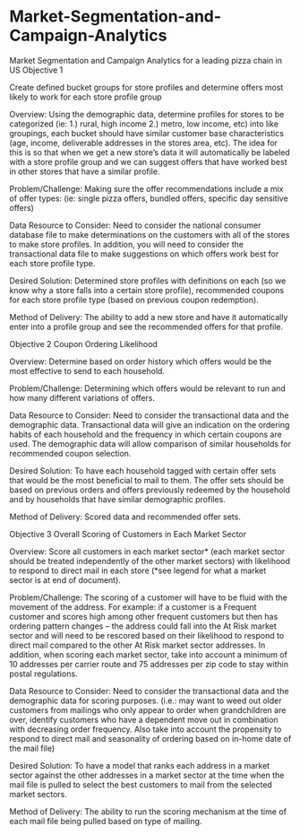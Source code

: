 # Market-Segmentation-and-Campaign-Analytics
Market Segmentation and Campaign Analytics for a leading pizza chain in US
Objective 1

Create defined bucket groups for store profiles and determine offers most likely to work for each store profile group

Overview:
Using the demographic data, determine profiles for stores to be categorized (ie: 1.) rural, high income 2.) metro, low income, etc) into like groupings, each bucket should have similar customer base characteristics (age, income, deliverable addresses in the stores area, etc). The idea for this is so that when we get a new store’s data it will automatically be labeled with a store profile group and we can suggest offers that have worked best in other stores that have a similar profile.

Problem/Challenge:
Making sure the offer recommendations include a mix of offer types: (ie: single pizza offers, bundled offers, specific day sensitive offers)

Data Resource to Consider:
Need to consider the national consumer database file to make determinations on the customers with all of the stores to make store profiles. In addition, you will need to consider the transactional data file to make suggestions on which offers work best for each store profile type.

Desired Solution:
Determined store profiles with definitions on each (so we know why a store falls into a certain store profile), recommended coupons for each store profile type (based on previous coupon redemption).

Method of Delivery:
The ability to add a new store and have it automatically enter into a profile group and see the recommended offers for that profile.

Objective 2
Coupon Ordering Likelihood

Overview:
Determine based on order history which offers would be the most effective to send to each household.

Problem/Challenge:
Determining which offers would be relevant to run and how many different variations of offers.

Data Resource to Consider:
Need to consider the transactional data and the demographic data. Transactional data will give an indication on the ordering habits of each household and the frequency in which certain coupons are used. The demographic data will allow comparison of similar households for recommended coupon selection.

Desired Solution:
To have each household tagged with certain offer sets that would be the most beneficial to mail to them. The offer sets should be based on previous orders and offers previously redeemed by the household and by households that have similar demographic profiles.

Method of Delivery:
Scored data and recommended offer sets.

Objective 3
Overall Scoring of Customers in Each Market Sector

Overview:
Score all customers in each market sector* (each market sector should be treated independently of the other market sectors) with likelihood to respond to direct mail in each store (*see legend for what a market sector is at end of document).

Problem/Challenge:
The scoring of a customer will have to be fluid with the movement of the address. For example: if a customer is a Frequent customer and scores high among other frequent customers but then has ordering pattern changes – the address could fall into the At Risk market sector and will need to be rescored based on their likelihood to respond to direct mail compared to the other At Risk market sector addresses. In addition, when scoring each market sector, take into account a minimum of 10 addresses per carrier route and 75 addresses per zip code to stay within postal regulations.

Data Resource to Consider:
Need to consider the transactional data and the demographic data for scoring purposes. (i.e.: may want to weed out older customers from mailings who only appear to order when grandchildren are over, identify customers who have a dependent move out in combination with decreasing order frequency. Also take into account the propensity to respond to direct mail and seasonality of ordering based on in-home date of the mail file)

Desired Solution:
To have a model that ranks each address in a market sector against the other addresses in a market sector at the time when the mail file is pulled to select the best customers to mail from the selected market sectors.

Method of Delivery:
The ability to run the scoring mechanism at the time of each mail file being pulled based on type of mailing.
